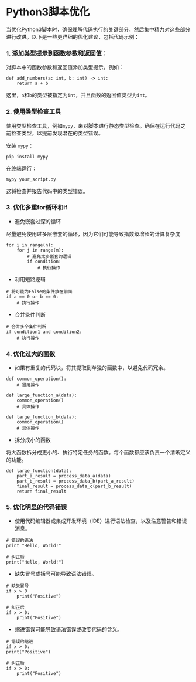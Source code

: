 # Python3脚本优化

当优化Python3脚本时，确保理解代码执行的关键部分，然后集中精力对这些部分进行改进。以下是一些更详细的优化建议，包括代码示例：

### 1. 添加类型提示到函数参数和返回值：

对脚本中的函数参数和返回值添加类型提示。例如：

```
def add_numbers(a: int, b: int) -> int:
    return a + b
```

这里，`a`和`b`的类型被指定为`int`，并且函数的返回值类型为`int`。

### 2. 使用类型检查工具

使用类型检查工具，例如`mypy`，来对脚本进行静态类型检查。确保在运行代码之前检查类型，以提前发现潜在的类型错误。

安装 `mypy`：

```
pip install mypy
```

在终端运行：

```
mypy your_script.py
```

这将检查并报告代码中的类型错误。

### 3. 优化多重for循环和if

- 避免嵌套过深的循环

尽量避免使用过多层嵌套的循环，因为它们可能导致指数级增长的计算复杂度

```
for i in range(n):
    for j in range(m):
        # 避免太多嵌套的逻辑
        if condition:
            # 执行操作
```

- 利用短路逻辑

```
# 将可能为False的条件放在前面
if a == 0 or b == 0:
    # 执行操作
```

- 合并条件判断

```
# 合并多个条件判断
if condition1 and condition2:
    # 执行操作
```

### 4. 优化过大的函数

- 如果有重复的代码块，将其提取到单独的函数中，以避免代码冗余。

```
def common_operation():
    # 通用操作

def large_function_a(data):
    common_operation()
    # 具体操作

def large_function_b(data):
    common_operation()
    # 具体操作
```

- 拆分成小的函数

将大函数拆分成更小的、执行特定任务的函数。每个函数都应该负责一个清晰定义的功能。

```
def large_function(data):
    part_a_result = process_data_a(data)
    part_b_result = process_data_b(part_a_result)
    final_result = process_data_c(part_b_result)
    return final_result
```

### 5. 优化明显的代码错误

- 使用代码编辑器或集成开发环境（IDE）进行语法检查，以及注意警告和错误消息。

```
# 错误的语法
print "Hello, World!"

# 纠正后
print("Hello, World!")
```

- 缺失冒号或括号可能导致语法错误。

```
# 缺失冒号
if x > 0
    print("Positive")

# 纠正后
if x > 0:
    print("Positive")
```

- 缩进错误可能导致语法错误或改变代码的含义。

```
# 错误的缩进
if x > 0:
print("Positive")

# 纠正后
if x > 0:
    print("Positive")
```
